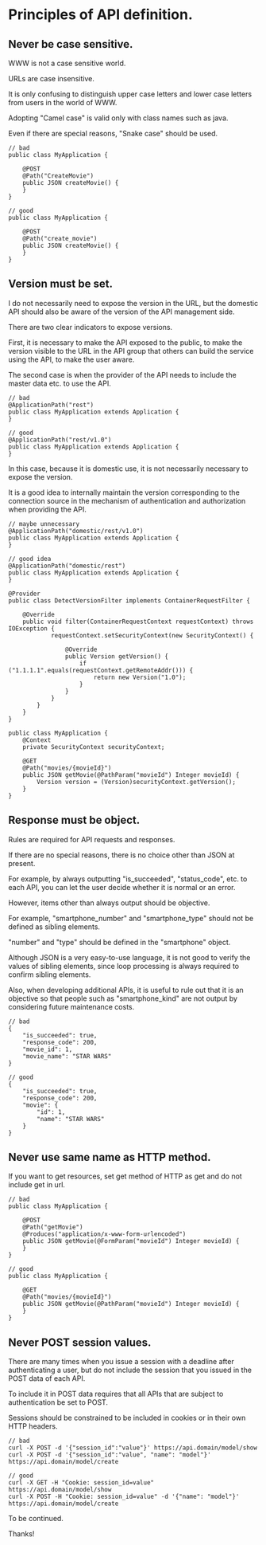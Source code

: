 # Principles of API definition.

## Never be case sensitive.

WWW is not a case sensitive world.

URLs are case insensitive.

It is only confusing to distinguish upper case letters and lower case letters from users in the world of WWW.

Adopting "Camel case" is valid only with class names such as java.

Even if there are special reasons, "Snake case" should be used.

```
// bad
public class MyApplication {

    @POST
    @Path("CreateMovie")
    public JSON createMovie() {
    }
}

// good
public class MyApplication {

    @POST
    @Path("create_movie")
    public JSON createMovie() {
    }
}
```

## Version must be set.

I do not necessarily need to expose the version in the URL, but the domestic API should also be aware of the version of the API management side.

There are two clear indicators to expose versions.

First, it is necessary to make the API exposed to the public, to make the version visible to the URL in the API group that others can build the service using the API, to make the user aware.

The second case is when the provider of the API needs to include the master data etc. to use the API.

```
// bad
@ApplicationPath("rest")
public class MyApplication extends Application {
}

// good
@ApplicationPath("rest/v1.0")
public class MyApplication extends Application {
}
```

In this case, because it is domestic use, it is not necessarily necessary to expose the version.

It is a good idea to internally maintain the version corresponding to the connection source in the mechanism of authentication and authorization when providing the API.

```
// maybe unnecessary
@ApplicationPath("domestic/rest/v1.0")
public class MyApplication extends Application {
}

// good idea
@ApplicationPath("domestic/rest")
public class MyApplication extends Application {
}

@Provider
public class DetectVersionFilter implements ContainerRequestFilter {

    @Override
    public void filter(ContainerRequestContext requestContext) throws IOException {
            requestContext.setSecurityContext(new SecurityContext() {

                @Override
                public Version getVersion() {
                    if ("1.1.1.1".equals(requestContext.getRemoteAddr())) {
                        return new Version("1.0");
                    }
                }
            }
        }
    }
}

public class MyApplication {
    @Context
    private SecurityContext securityContext;

    @GET
    @Path("movies/{movieId}")
    public JSON getMovie(@PathParam("movieId") Integer movieId) {
        Version version = (Version)securityContext.getVersion();
    }
}
```

## Response must be object.

Rules are required for API requests and responses.

If there are no special reasons, there is no choice other than JSON at present.

For example, by always outputting "is_succeeded", "status_code", etc. to each API, you can let the user decide whether it is normal or an error.

However, items other than always output should be objective.

For example, "smartphone_number" and "smartphone_type" should not be defined as sibling elements.

"number" and "type" should be defined in the "smartphone" object.

Although JSON is a very easy-to-use language, it is not good to verify the values of sibling elements, since loop processing is always required to confirm sibling elements.

Also, when developing additional APIs, it is useful to rule out that it is an objective so that people such as "smartphone_kind" are not output by considering future maintenance costs.

```
// bad
{
    "is_succeeded": true,
    "response_code": 200,
    "movie_id": 1,
    "movie_name": "STAR WARS"
}

// good
{
    "is_succeeded": true,
    "response_code": 200,
    "movie": {
        "id": 1,
        "name": "STAR WARS"
    }
}
```

## Never use same name as HTTP method.

If you want to get resources, set get method of HTTP as get and do not include get in url.

```
// bad
public class MyApplication {

    @POST
    @Path("getMovie")
    @Produces("application/x-www-form-urlencoded")
    public JSON getMovie(@FormParam("movieId") Integer movieId) {
    }
}

// good
public class MyApplication {

    @GET
    @Path("movies/{movieId}")
    public JSON getMovie(@PathParam("movieId") Integer movieId) {
    }
}
```

## Never POST session values.

There are many times when you issue a session with a deadline after authenticating a user, but do not include the session that you issued in the POST data of each API.

To include it in POST data requires that all APIs that are subject to authentication be set to POST.

Sessions should be constrained to be included in cookies or in their own HTTP headers.

```
// bad
curl -X POST -d '{"session_id":"value"}' https://api.domain/model/show
curl -X POST -d '{"session_id":"value", "name": "model"}' https://api.domain/model/create

// good
curl -X GET -H "Cookie: session_id=value" https://api.domain/model/show
curl -X POST -H "Cookie: session_id=value" -d '{"name": "model"}' https://api.domain/model/create
```

To be continued.

Thanks!
